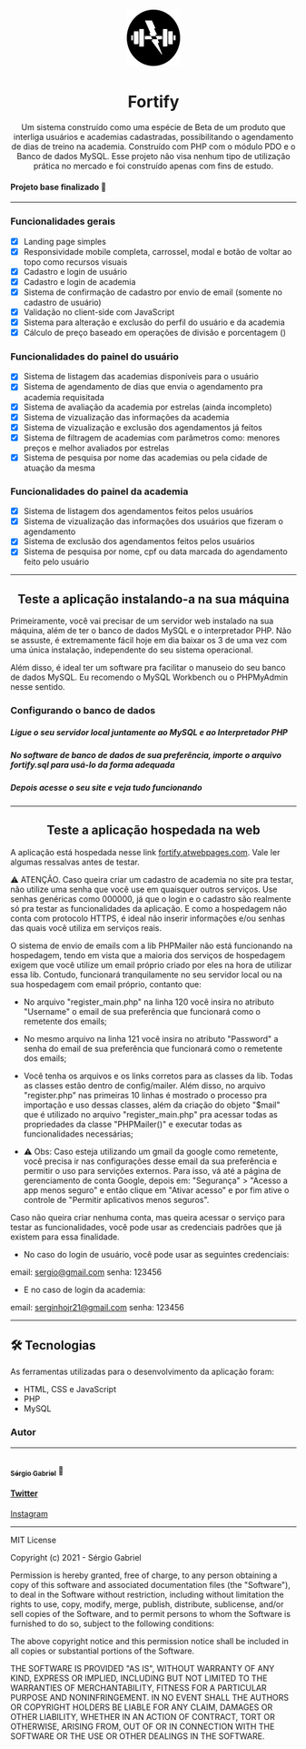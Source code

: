 <h1 align="center">
	<img alt="Logo da Fortify" title="Logo da Fortify" src="./img/logo-fortify.png">
</h1>

<h1 align="center">Fortify</h1>
<p align="center">Um sistema construído como uma espécie de Beta de um produto que interliga usuários e academias cadastradas, possibilitando o agendamento de dias de treino na academia. Construído com PHP com o módulo PDO e o Banco de dados MySQL. Esse projeto não visa nenhum tipo de utilização prática no mercado e
foi construído apenas com fins de estudo.</p>
<h4>Projeto base finalizado 🚀</h4>
<hr>
<h3>Funcionalidades gerais</h3>

- [x] Landing page simples
- [x] Responsividade mobile completa, carrossel, modal e botão de voltar ao topo como recursos visuais
- [x] Cadastro e login de usuário
- [x] Cadastro e login de academia
- [x] Sistema de confirmação de cadastro por envio de email (somente no cadastro de usuário)
- [x] Validação no client-side com JavaScript
- [x] Sistema para alteração e exclusão do perfil do usuário e da academia
- [x] Cálculo de preço baseado em operações de divisão e porcentagem ()

<h3>Funcionalidades do painel do usuário</h3>

- [x] Sistema de listagem das academias disponíveis para o usuário
- [x] Sistema de agendamento de dias que envia o agendamento pra academia requisitada
- [x] Sistema de avaliação da academia por estrelas (ainda incompleto)
- [x] Sistema de vizualização das informações da academia
- [x] Sistema de vizualização e exclusão dos agendamentos já feitos
- [x] Sistema de filtragem de academias com parâmetros como: menores preços e melhor avaliados por estrelas
- [x] Sistema de pesquisa por nome das academias ou pela cidade de atuação da mesma

<h3>Funcionalidades do painel da academia</h3>

- [x] Sistema de listagem dos agendamentos feitos pelos usuários
- [x] Sistema de vizualização das informações dos usuários que fizeram o agendamento
- [x] Sistema de exclusão dos agendamentos feitos pelos usuários 
- [x] Sistema de pesquisa por nome, cpf ou data marcada do agendamento feito pelo usuário
<hr>
<h2 align="center">Teste a aplicação instalando-a na sua máquina</h2>
<p>Primeiramente, você vai precisar de um servidor web instalado na sua máquina, além de ter o banco de dados MySQL e o interpretador PHP. Não se assuste, é extremamente fácil hoje em dia baixar os 3 de uma vez com uma única instalação, independente do seu sistema operacional.</p>

Além disso, é ideal ter um software pra facilitar o manuseio do seu banco de dados MySQL. Eu recomendo o MySQL Workbench ou o PHPMyAdmin nesse sentido.

<h3>Configurando o banco de dados</h3>

##### Ligue o seu servidor local juntamente ao MySQL e ao Interpretador PHP
##### No software de banco de dados de sua preferência, importe o arquivo fortify.sql para usá-lo da forma adequada
##### Depois acesse o seu site e veja tudo funcionando
<hr>
<h2 align="center">Teste a aplicação hospedada na web</h2>
<p>
	A aplicação está hospedada nesse link 
	<a href="http://fortify.atwebpages.com/">fortify.atwebpages.com</a>.
	Vale ler algumas ressalvas antes de testar.
</p>

⚠️ ATENÇÃO. Caso queira criar um cadastro de academia no site pra testar, não utilize uma senha
que você use em quaisquer outros serviços. Use senhas genéricas como 000000, já que o login e o 
cadastro são realmente só pra testar as funcionalidades da aplicação. E como a hospedagem
não conta com protocolo HTTPS, é ideal não inserir informações e/ou senhas das quais você
utiliza em serviços reais.

O sistema de envio de emails com a lib PHPMailer não está funcionando na hospedagem, tendo em vista que a maioria dos serviços de hospedagem exigem que você utilize um email próprio criado por eles na hora de utilizar essa lib. Contudo, funcionará tranquilamente no seu servidor local ou na sua hospedagem com email próprio, contanto que:

- No arquivo "register_main.php" na linha 120 você insira no atributo "Username" o email de sua preferência que funcionará como o remetente dos emails;
	 	
- No mesmo arquivo na linha 121 você insira no atributo "Password" a senha do email de sua preferência que funcionará como o remetente dos emails;
	 	
- Você tenha os arquivos e os links corretos para as classes da lib. Todas as classes estão dentro de config/mailer. Além disso, no arquivo "register.php" nas primeiras 10 linhas é mostrado o processo pra importação e uso dessas classes, além da criação do objeto "$mail" que é utilizado no arquivo "register_main.php" pra acessar todas as propriedades da classe "PHPMailer()" e executar todas as funcionalidades necessárias;
	 	
- ⚠️ Obs: Caso esteja utilizando um gmail da google como remetente, você precisa ir nas configurações desse email da sua preferência e permitir o uso para servições externos. Para isso, vá até a página de gerenciamento de conta Google, depois em: "Segurança" > "Acesso a app menos seguro" e então clique em "Ativar acesso" e por fim ative o controle de "Permitir aplicativos menos seguros".

Caso não queira criar nenhuma conta, mas queira acessar o serviço para testar as funcionalidades, você pode usar as credenciais padrões que já existem para essa finalidade.

- No caso do login de usuário, você pode usar as seguintes credenciais:

email: sergio@gmail.com
senha: 123456

- E no caso de login da academia:

email: serginhojr21@gmail.com
senha: 123456
<hr>
<h2>🛠 Tecnologias</h2>

As ferramentas utilizadas para o desenvolvimento da aplicação foram:

- HTML, CSS e JavaScript
- PHP
- MySQL

### Autor
---

<a href="https://github.com/0horaa">
 <img style="border-radius: 50%;" src="https://github.com/0horaa.png" width="100px;" alt=""/>
 <br />
 <sub><b>Sérgio Gabriel</b></sub></a> 🚀


<a href="https://twitter.com/0hora_"><h4>Twitter</h4></a>
<a href="https://www.instagram.com/sergio_gbrl/">Instagram</a>

<hr> 
MIT License

Copyright (c) 2021 - Sérgio Gabriel

Permission is hereby granted, free of charge, to any person obtaining a copy
of this software and associated documentation files (the "Software"), to deal
in the Software without restriction, including without limitation the rights
to use, copy, modify, merge, publish, distribute, sublicense, and/or sell
copies of the Software, and to permit persons to whom the Software is
furnished to do so, subject to the following conditions:

The above copyright notice and this permission notice shall be included in all
copies or substantial portions of the Software.

THE SOFTWARE IS PROVIDED "AS IS", WITHOUT WARRANTY OF ANY KIND, EXPRESS OR
IMPLIED, INCLUDING BUT NOT LIMITED TO THE WARRANTIES OF MERCHANTABILITY,
FITNESS FOR A PARTICULAR PURPOSE AND NONINFRINGEMENT. IN NO EVENT SHALL THE
AUTHORS OR COPYRIGHT HOLDERS BE LIABLE FOR ANY CLAIM, DAMAGES OR OTHER
LIABILITY, WHETHER IN AN ACTION OF CONTRACT, TORT OR OTHERWISE, ARISING FROM,
OUT OF OR IN CONNECTION WITH THE SOFTWARE OR THE USE OR OTHER DEALINGS IN THE
SOFTWARE. 